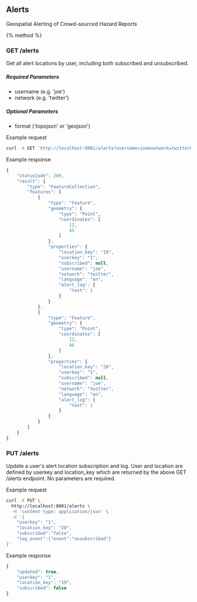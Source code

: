 ## Alerts
Geospatial Alerting of Crowd-sourced Hazard Reports

{% method %}
### GET /alerts

Get all alert locations by user, including both subscribed and unsubscribed.

##### Required Parameters
- username (e.g. 'joe')
- network (e.g. 'twitter')

##### Optional Parameters
- format ('topojson' or 'geojson')

Example request

```sh
curl -X GET 'http://localhost:8001/alerts?username=joe&network=twitter&geoformat=geojson'
```

Example response

```javascript
{
    "statusCode": 200,
    "result": {
        "type": "FeatureCollection",
        "features": [
            {
                "type": "Feature",
                "geometry": {
                    "type": "Point",
                    "coordinates": [
                        12,
                        45
                    ]
                },
                "properties": {
                    "location_key": "19",
                    "userkey": "1",
                    "subscribed": null,
                    "username": "joe",
                    "network": "twitter",
                    "language": "en",
                    "alert_log": {
                        "test": 1
                    }
                }
            },
            {
                "type": "Feature",
                "geometry": {
                    "type": "Point",
                    "coordinates": [
                        12,
                        46
                    ]
                },
                "properties": {
                    "location_key": "20",
                    "userkey": "1",
                    "subscribed": null,
                    "username": "joe",
                    "network": "twitter",
                    "language": "en",
                    "alert_log": {
                        "test": 1
                    }
                }
            }
        ]
    }
}
```

### PUT /alerts
Update a user's alert location subscription and log. User and location are defined by userkey and location_key which are returned by the above GET /alerts endpoint. No parameters are required.

Example request

```sh
curl -X PUT \
  http://localhost:8001/alerts \
  -H 'content-type: application/json' \
  -d '{
    "userkey": "1",
    "location_key": "20",
    "subscribed":"false",
    "log_event":{"event":"unsubscribed"}
}'
```

Example response

```javascript
{
    "updated": true,
    "userkey": "1",
    "location_key": "19",
    "subscribed": false
}
```
